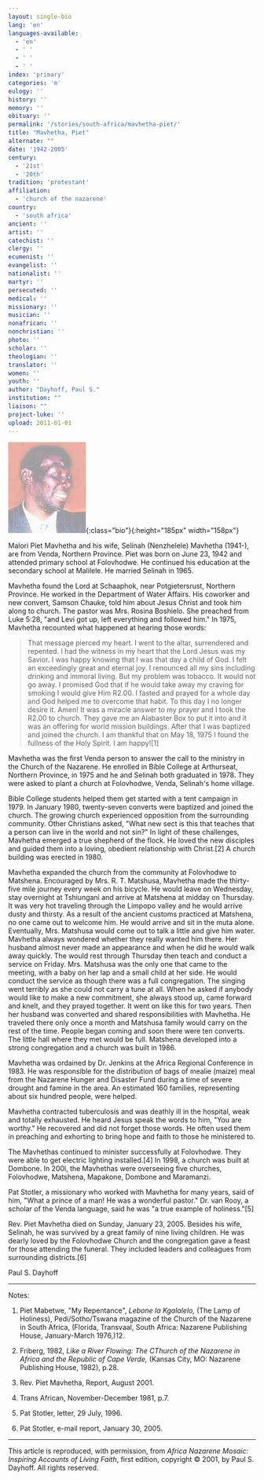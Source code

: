 ```yaml
---
layout: single-bio
lang: 'en'
languages-available:
  - 'en'
  - ' '
  - ' '
  - ' '
index: 'primary'
categories: 'm'
eulogy: ''
history: ''
memory: ''
obituary: ''
permalink: '/stories/south-africa/mavhetha-piet/'
title: "Mavhetha, Piet"
alternate: ""
date: '1942-2005'
century:
  - '21st'
  - '20th'
tradition: 'protestant'
affiliation:
  - 'church of the nazarene'
country:
  - 'south africa'
ancient: ''
artist: ''
catechist: ''
clergy: ''
ecumenist: ''
evangelist: ''
nationalist: ''
martyr: ''
persecuted: ''
medical: ''
missionary: ''
musician: ''
nonafrican: ''
nonchristian: ''
photo: ''
scholar: ''
theologian: ''
translator: ''
women: ''
youth: ''
author: "Dayhoff, Paul S."
institution: ""
liaison: ""
project-luke: ''
upload: 2011-01-01
---
```


![Piet Mavhetha](/images/bio-pics/southafrica/mavhetha-piet/mavhetha_piet.jpg){:class="bio"}{:height="185px" width="158px"}

Malori Piet Mavhetha and his wife, Selinah (Nenzhelele) Mavhetha (1941-), are from Venda, Northern Province.  Piet was born on June 23, 1942 and attended primary school at Folovhodwe. He continued his education at the secondary school at Malilele.  He married Selinah in 1965.

Mavhetha found the Lord at Schaaphok, near Potgietersrust, Northern Province. He worked in the Department of Water Affairs. His coworker and new convert, Samson Chauke,  told him about Jesus Christ and took him along to church.  The pastor was Mrs. Rosina Boshielo.  She preached from Luke 5:28, "and Levi got up, left everything and followed him."  In 1975, Mavhetha recounted what happened at hearing those words:

> That message pierced my heart. I went to the altar, surrendered and repented. I had the witness in my heart that the Lord Jesus was my Savior. I was happy knowing that I was that day a child of God. I felt an exceedingly great and eternal joy. I renounced all my sins including drinking and immoral living. But my problem was tobacco. It would not go away. I promised God that if he would take away my craving for smoking I would give Him R2.00. I fasted and prayed for a whole day and God helped me to overcome that habit. To this day I no longer desire it. Amen! It was a miracle answer to my prayer and I took the R2.00 to church. They gave me an Alabaster Box to put it into and it was an offering for world mission buildings. After that I was baptized and joined the church. I am thankful that on May 18, 1975 I found the fullness of the Holy Spirit.  I am happy![1]

Mavhetha was the first Venda person to answer the call to the ministry in the Church of the Nazarene.  He enrolled in Bible College at Arthurseat, Northern Province, in 1975 and he and Selinah both graduated in 1978.  They were asked to plant a church at Folovhodwe, Venda, Selinah's home village.

Bible College students helped them get started with a tent campaign in 1979. In January 1980, twenty-seven converts were baptized and joined the church.  The growing church experienced opposition from the surrounding community. Other Christians asked, "What new sect is this that teaches that a person can live in the world and not sin?" In light of these challenges, Mavhetha emerged a true shepherd of the flock. He loved the new disciples and guided them into a loving, obedient relationship with Christ.[2] A church building was erected in 1980.

Mavhetha expanded the church from the community at Folovhodwe to Matshena.  Encouraged by Mrs. R. T. Matshusa, Mavhetha made the thirty-five mile journey every week on his bicycle.  He would leave on Wednesday, stay overnight at Tshiungani and arrive at Matshena at midday on Thursday. It was very hot traveling through the Limpopo valley and he would arrive dusty and thirsty. As a result of the ancient customs practiced at Matshena, no one came out to welcome him. He would arrive and sit in the muta alone. Eventually, Mrs. Matshusa would come out to talk a little and give him water.  Mavhetha always wondered whether they really wanted him there. Her husband almost never made an appearance and when he did he would walk away quickly. The would rest through Thursday then teach and conduct a service on Friday. Mrs. Matshusa was the only one that came to the meeting, with a baby on her lap and a small child at her side.  He would conduct the service as though there was a full congregation. The singing went terribly as she could not carry a tune at all.  When he asked if anybody would like to make a new commitment, she always stood up, came forward and knelt, and they prayed together. It went on like this for two years. Then her husband was converted and shared responsibilities with Mavhetha. He traveled there only once a month and Matshusa family would carry on the rest of the time.  People began coming and soon there were ten converts. The little hall where they met would be full. Matshena developed into a strong congregation and a church was built in 1986.

Mavhetha was ordained by Dr. Jenkins at the Africa Regional Conference in 1983.  He was responsible for the distribution of bags of mealie (maize) meal from the Nazarene Hunger and Disaster Fund during a time of severe drought and famine in the area.  An estimated 160 families, representing about six hundred people, were helped.

Mavhetha contracted tuberculosis and was deathly ill in the hospital, weak and totally exhausted. He heard Jesus speak the words to him, "You are worthy."  He recovered and did not forget those words.  He often used them in preaching and exhorting to bring hope and faith to those he ministered to.

The Mavhethas continued to minister successfully at Folovhodwe.  They were able to get electric lighting installed.[4]   In 1998, a church was built at Dombone.  In 200l, the Mavhethas were overseeing five churches, Folovhodwe, Matshena, Mapakone, Dombone and Maramanzi.

Pat Stotler, a missionary who worked with Mavhetha for many years, said of him, "What a prince of a man! He was a wonderful pastor."  Dr. van Rooy, a scholar of the Venda language, said he was "a true example of holiness."[5]

Rev. Piet Mavhetha died on Sunday, January 23, 2005.  Besides his wife, Selinah, he was survived by a great family of nine living children.  He was dearly loved by the Folovhodwe Church and the congregation gave a feast for those attending the funeral. They included leaders and colleagues from surrounding districts.[6]

Paul S. Dayhoff

---

Notes:

1.   Piet Mabetwe, "My Repentance", *Lebone la Kgalalelo,* (The Lamp of Holiness), Pedi/Sotho/Tswana magazine of the Church of the Nazarene in South Africa, (Florida, Transvaal, South Africa: Nazarene Publishing House, January-March 1976,)12.

2. Friberg, 1982, *Like a River Flowing: The CThurch of the Nazarene in Africa and the Republic of Cape Verde,* (Kansas City, MO: Nazarene Publishing House, 1982), p.28.

3. Rev. Piet Mavhetha, Report, August 2001.

4. Trans African, November-December 1981, p.7.

5. Pat Stotler, letter, 29 July, 1996.

6. Pat Stotler, e-mail report, January 30, 2005.

---

This article is reproduced, with permission, from *Africa Nazarene Mosaic: Inspiring Accounts of Living Faith*, first edition, copyright &copy; 2001, by Paul S. Dayhoff.  All rights reserved.